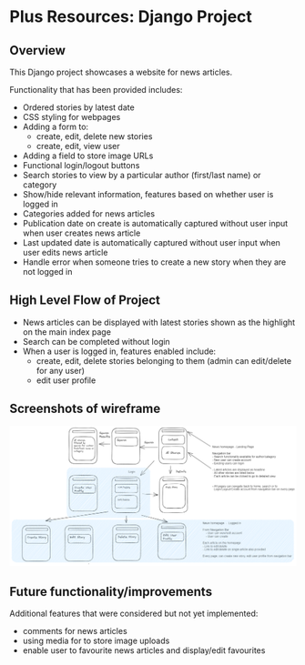 # Plus Resources: Django Project  

## Overview 

This Django project showcases a website for news articles. 

Functionality that has been provided includes:
- Ordered stories by latest date
- CSS styling for webpages
- Adding a form to:
    - create, edit, delete new stories
    - create, edit, view user
- Adding a field to store image URLs
- Functional login/logout buttons
- Search stories to view by a particular author (first/last name) or category
- Show/hide relevant information, features based on whether user is logged in
- Categories added for news articles
- Publication date on create is automatically captured without user input when user creates news article
- Last updated date is automatically captured without user input when user edits news article
- Handle error when someone tries to create a new story when they are not logged in

## High Level Flow of Project

- News articles can be displayed with latest stories shown as the highlight on the main index page
- Search can be completed without login
- When a user is logged in, features enabled include: 
    - create, edit, delete stories belonging to them (admin can edit/delete for any user)
    - edit user profile
 
## Screenshots of wireframe

![ Screenshot of wireframe ]( ./images/Wireframe_django_project.png "Wireframe")


## Future functionality/improvements

Additional features that were considered but not yet implemented:
- comments for news articles
- using media for to store image uploads
- enable user to favourite news articles and display/edit favourites
 